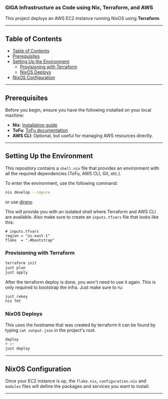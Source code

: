 
### GIGA Infrastructure as Code using Nix, Terraform, and AWS

This project deploys an AWS EC2 instance running NixOS using **Terraform**.

---

## Table of Contents

- [Table of Contents](#table-of-contents)
- [Prerequisites](#prerequisites)
- [Setting Up the Environment](#setting-up-the-environment)
  - [Provisioning with Terraform](#provisioning-with-terraform)
  - [NixOS Deploys](#nixos-deploys)
- [NixOS Configuration](#nixos-configuration)

---

## Prerequisites

Before you begin, ensure you have the following installed on your local machine:

- **Nix**: [Installation guide](https://nixos.org/download.html)
- **ToFu**: [ToFu documentation](https://github.com/NixOS/tofu)
- **AWS CLI**: Optional, but useful for managing AWS resources directly.

---

## Setting Up the Environment

This repository contains a `shell.nix` file that provides an environment with all the required dependencies (ToFu, AWS CLI, Git, etc.).

To enter the environment, use the following command:

```bash
nix develop --impure
```
or use [direnv](https://github.com/direnv/direnv).

This will provide you with an isolated shell where Terraform and AWS CLI are available. Also make sure to create an `inputs.tfvars` file that looks like this:

```
# inputs.tfvars
region = "us-east-1"
flake  = ".#bootstrap"
```

### Provisioning with Terraform

```bash
terraform init
just plan
just apply
```

After the terraform deploy is done, you won't need to use it again. This is only required to bootstrap the infra. Just make sure to ru:
```bash
just rekey
nix fmt
```

### NixOS Deploys

This uses the hostname that was created by terraform it can be found by typing `cat output.json` in the project's root.

```bash
deploy
# or
just deploy
```

---

## NixOS Configuration

Once your EC2 instance is up, the `flake.nix`, `configuration.nix` and `modules` files will define the packages and services you want to install.

---
